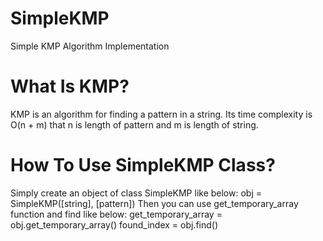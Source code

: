 # SimpleKMP
Simple KMP Algorithm Implementation

# What Is KMP?
KMP is an algorithm for finding a pattern in a string. Its time complexity is O(n + m) that n is length of pattern and m is length of string.

# How To Use SimpleKMP Class?
Simply create an object of class SimpleKMP like below:
obj = SimpleKMP([string], [pattern])
Then you can use get_temporary_array function and find like below:
get_temporary_array = obj.get_temporary_array()
found_index = obj.find()
